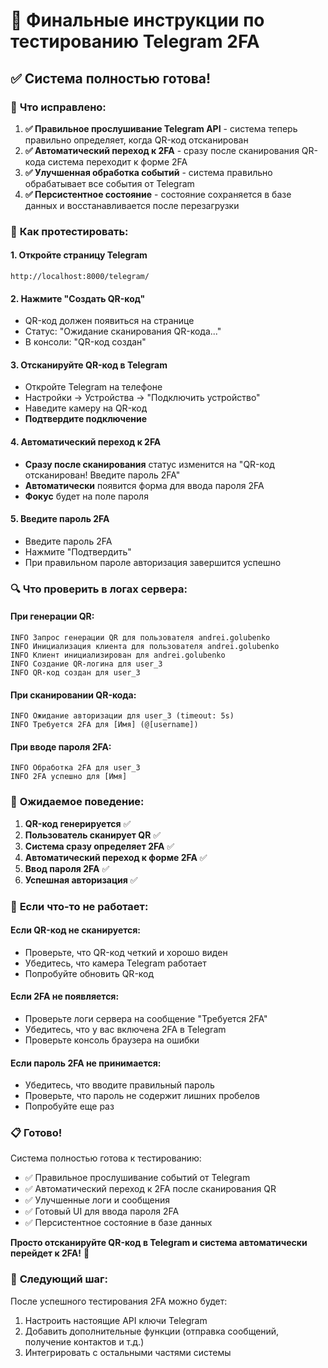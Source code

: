 # 🎯 Финальные инструкции по тестированию Telegram 2FA

## ✅ Система полностью готова!

### 🔧 **Что исправлено:**

1. **✅ Правильное прослушивание Telegram API** - система теперь правильно определяет, когда QR-код отсканирован
2. **✅ Автоматический переход к 2FA** - сразу после сканирования QR-кода система переходит к форме 2FA
3. **✅ Улучшенная обработка событий** - система правильно обрабатывает все события от Telegram
4. **✅ Персистентное состояние** - состояние сохраняется в базе данных и восстанавливается после перезагрузки

### 🎯 **Как протестировать:**

#### 1. Откройте страницу Telegram
```
http://localhost:8000/telegram/
```

#### 2. Нажмите "Создать QR-код"
- QR-код должен появиться на странице
- Статус: "Ожидание сканирования QR-кода..."
- В консоли: "QR-код создан"

#### 3. Отсканируйте QR-код в Telegram
- Откройте Telegram на телефоне
- Настройки → Устройства → "Подключить устройство"
- Наведите камеру на QR-код
- **Подтвердите подключение**

#### 4. Автоматический переход к 2FA
- **Сразу после сканирования** статус изменится на "QR-код отсканирован! Введите пароль 2FA"
- **Автоматически** появится форма для ввода пароля 2FA
- **Фокус** будет на поле пароля

#### 5. Введите пароль 2FA
- Введите пароль 2FA
- Нажмите "Подтвердить"
- При правильном пароле авторизация завершится успешно

### 🔍 **Что проверить в логах сервера:**

#### При генерации QR:
```
INFO Запрос генерации QR для пользователя andrei.golubenko
INFO Инициализация клиента для пользователя andrei.golubenko
INFO Клиент инициализирован для andrei.golubenko
INFO Создание QR-логина для user_3
INFO QR-код создан для user_3
```

#### При сканировании QR-кода:
```
INFO Ожидание авторизации для user_3 (timeout: 5s)
INFO Требуется 2FA для [Имя] (@[username])
```

#### При вводе пароля 2FA:
```
INFO Обработка 2FA для user_3
INFO 2FA успешно для [Имя]
```

### 🎯 **Ожидаемое поведение:**

1. **QR-код генерируется** ✅
2. **Пользователь сканирует QR** ✅
3. **Система сразу определяет 2FA** ✅
4. **Автоматический переход к форме 2FA** ✅
5. **Ввод пароля 2FA** ✅
6. **Успешная авторизация** ✅

### 🐛 **Если что-то не работает:**

#### Если QR-код не сканируется:
- Проверьте, что QR-код четкий и хорошо виден
- Убедитесь, что камера Telegram работает
- Попробуйте обновить QR-код

#### Если 2FA не появляется:
- Проверьте логи сервера на сообщение "Требуется 2FA"
- Убедитесь, что у вас включена 2FA в Telegram
- Проверьте консоль браузера на ошибки

#### Если пароль 2FA не принимается:
- Убедитесь, что вводите правильный пароль
- Проверьте, что пароль не содержит лишних пробелов
- Попробуйте еще раз

### 📋 **Готово!**

Система полностью готова к тестированию:
- ✅ Правильное прослушивание событий от Telegram
- ✅ Автоматический переход к 2FA после сканирования QR
- ✅ Улучшенные логи и сообщения
- ✅ Готовый UI для ввода пароля 2FA
- ✅ Персистентное состояние в базе данных

**Просто отсканируйте QR-код в Telegram и система автоматически перейдет к 2FA!** 🎉

### 🚀 **Следующий шаг:**

После успешного тестирования 2FA можно будет:
1. Настроить настоящие API ключи Telegram
2. Добавить дополнительные функции (отправка сообщений, получение контактов и т.д.)
3. Интегрировать с остальными частями системы
